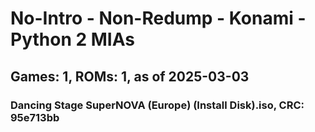 # No-Intro - Non-Redump - Konami - Python 2 MIAs
## Games: 1, ROMs: 1, as of 2025-03-03

### Dancing Stage SuperNOVA (Europe) (Install Disk).iso, CRC: 95e713bb
